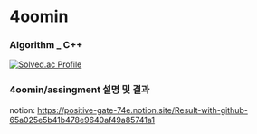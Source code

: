 # 4oomin 

### Algorithm _ C++
[![Solved.ac Profile](http://mazassumnida.wtf/api/v2/generate_badge?boj=coolsoomin)](https://solved.ac/coolsoomin)

### 4oomin/assingment 설명 및 결과
notion: https://positive-gate-74e.notion.site/Result-with-github-65a025e5b41b478e9640af49a85741a1
